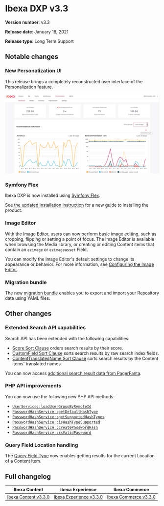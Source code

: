 # Ibexa DXP v3.3

**Version number**: v3.3

**Release date**: January 18, 2021

**Release type**: Long Term Support

## Notable changes

### New Personalization UI

This release brings a completely reconstructed user interface of the Personalization feature.

![Personalization dashboard](img/3.3_perso_ui.png "Personalization dashboard")

### Symfony Flex

Ibexa DXP is now installed using [Symfony Flex](https://symfony.com/doc/current/quick_tour/flex_recipes.html).

See [the updated installation instruction](../geting_started_install_ez_platform.md) for a new guide to installing the product.

### Image Editor

With the Image Editor, users can now perform basic image editing, such as cropping, flipping 
or setting a point of focus. 
The Image Editor is available when browsing the Media library, or creating or editing Content items 
that contain an `ezimage` or `ezimageasset` Field.

You can modify the Image Editor's default settings to change its appearance or behavior.
For more information, see [Configuring the Image Editor](../guide/image_editor.md).

### Migration bundle

The new [migration bundle](../guide/data_migration.md) enables you to export and import your Repository data using YAML files.

## Other changes

### Extended Search API capabilities

Search API has been extended with the following capabilities:

- [Score Sort Clause](../guide/search/sort_clause_reference/score_sort_clause.md) orders search results by their score.
- [CustomField Sort Clause](../guide/search/sort_clause_reference/customfield_sort_clause.md) sorts search results by raw search index fields.
- [ContentTranslatedName Sort Clause](../guide/search/sort_clause_reference/contenttranslatedname_sort_clause.md) sorts search results by the Content items' translated names.

You can now access [additional search result data from PagerFanta](../api/public_php_api_search.md#additional-search-result-data).

### PHP API improvements

You can now use the following new PHP API methods:

- [`UserService::loadUserGroupByRemoteId`](https://github.com/ezsystems/ezplatform-kernel/blob/master/eZ/Publish/API/Repository/UserService.php#L71)
- [`PasswordHashService::getDefaultHashType`](https://github.com/ezsystems/ezplatform-kernel/blob/master/eZ/Publish/API/Repository/PasswordHashService.php#L18)
- [`PasswordHashService::getSupportedHashTypes`](https://github.com/ezsystems/ezplatform-kernel/blob/master/eZ/Publish/API/Repository/PasswordHashService.php#L25)
- [`PasswordHashService::isHashTypeSupported`](https://github.com/ezsystems/ezplatform-kernel/blob/master/eZ/Publish/API/Repository/PasswordHashService.php#L30)
- [`PasswordHashService::createPasswordHash`](https://github.com/ezsystems/ezplatform-kernel/blob/master/eZ/Publish/API/Repository/PasswordHashService.php#L37)
- [`PasswordHashService::isValidPassword`](https://github.com/ezsystems/ezplatform-kernel/blob/master/eZ/Publish/API/Repository/PasswordHashService.php#L44)

### Query Field Location handling

The [Query Field Type](../guide/controllers.md#content-query-field-type) now enables getting results for the current Location of a Content item.

## Full changelog

| Ibexa Content  | Ibexa Experience  | Ibexa Commerce |
|--------------|------------|------------|
| [Ibexa Content v3.3.0](https://github.com/ibexa/content/releases/tag/v3.3.0) | [Ibexa Experience v3.3.0](https://github.com/ibexa/experience/releases/tag/v3.3.0) | [Ibexa Commerce v3.3.0](https://github.com/ibexa/commerce/releases/tag/v3.3.0)
